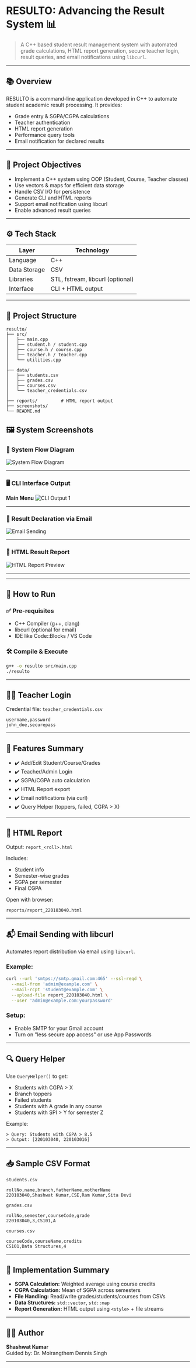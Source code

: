 
# RESULTO: Advancing the Result System 📊

> A C++ based student result management system with automated grade calculations, HTML report generation, secure teacher login, result queries, and email notifications using `libcurl`.

---

## 📚 Overview

RESULTO is a command-line application developed in C++ to automate student academic result processing. It provides:
- Grade entry & SGPA/CGPA calculations
- Teacher authentication
- HTML report generation
- Performance query tools
- Email notification for declared results

---

## 🎯 Project Objectives

- Implement a C++ system using OOP (Student, Course, Teacher classes)
- Use vectors & maps for efficient data storage
- Handle CSV I/O for persistence
- Generate CLI and HTML reports
- Support email notification using libcurl
- Enable advanced result queries

---

## ⚙️ Tech Stack

| Layer         | Technology        |
|--------------|-------------------|
| Language      | C++               |
| Data Storage  | CSV               |
| Libraries     | STL, fstream, libcurl (optional) |
| Interface     | CLI + HTML output |

---

## 🧾 Project Structure

```
resulto/
├── src/
│   ├── main.cpp
│   ├── student.h / student.cpp
│   ├── course.h / course.cpp
│   ├── teacher.h / teacher.cpp
│   └── utilities.cpp
│
├── data/
│   ├── students.csv
│   ├── grades.csv
│   ├── courses.csv
│   └── teacher_credentials.csv
│
├── reports/         # HTML report output
├── screenshots/
└── README.md
```

## 🖼️ System Screenshots

### 🧭 System Flow Diagram
![System Flow Diagram](a.png)

---

### 🖥️ CLI Interface Output
**Main Menu**
![CLI Output 1](c.png)

---

### 🧾 Result Declaration via Email
![Email Sending](e.png)

---

### 🧾 HTML Result Report
![HTML Report Preview](h.png)

---
---

## 🚀 How to Run

### ✅ Pre-requisites

- C++ Compiler (g++, clang)
- libcurl (optional for email)
- IDE like Code::Blocks / VS Code

### 🛠 Compile & Execute

```bash
g++ -o resulto src/main.cpp
./resulto
```

---

## 👨‍🏫 Teacher Login

Credential file: `teacher_credentials.csv`

```csv
username,password
john_doe,securepass
```

---

## 📑 Features Summary

- ✔️ Add/Edit Student/Course/Grades
- ✔️ Teacher/Admin Login
- ✔️ SGPA/CGPA auto calculation
- ✔️ HTML Report export
- ✔️ Email notifications (via curl)
- ✔️ Query Helper (toppers, failed, CGPA > X)

---

## 📄 HTML Report

Output: `report_<roll>.html`

Includes:
- Student info
- Semester-wise grades
- SGPA per semester
- Final CGPA

Open with browser:
```
reports/report_220103040.html
```

---

## 📬 Email Sending with libcurl

Automates report distribution via email using `libcurl`.

### Example:
```bash
curl --url 'smtps://smtp.gmail.com:465' --ssl-reqd \
  --mail-from 'admin@example.com' \
  --mail-rcpt 'student@example.com' \
  --upload-file report_220103040.html \
  --user 'admin@example.com:yourpassword'
```

### Setup:
- Enable SMTP for your Gmail account
- Turn on "less secure app access" or use App Passwords

---

## 🔍 Query Helper

Use `QueryHelper()` to get:

- Students with CGPA > X
- Branch toppers
- Failed students
- Students with A grade in any course
- Students with SPI > Y for semester Z

Example:
```
> Query: Students with CGPA > 8.5
> Output: [220103040, 220103016]
```

---

## 📥 Sample CSV Format

`students.csv`
```csv
rollNo,name,branch,fatherName,motherName
220103040,Shashwat Kumar,CSE,Ram Kumar,Sita Devi
```

`grades.csv`
```csv
rollNo,semester,courseCode,grade
220103040,3,CS101,A
```

`courses.csv`
```csv
courseCode,courseName,credits
CS101,Data Structures,4
```

---

## 🧪 Implementation Summary

- **SGPA Calculation:** Weighted average using course credits
- **CGPA Calculation:** Mean of SGPA across semesters
- **File Handling:** Read/write grades/students/courses from CSVs
- **Data Structures:** `std::vector`, `std::map`
- **Report Generation:** HTML output using `<style>` + file streams

---

## 👨‍💻 Author

**Shashwat Kumar**  
Guided by: Dr. Moirangthem Dennis Singh

---



